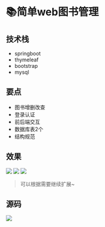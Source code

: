# 📚简单web图书管理

<MyGlobalComponent />

## 技术栈
- springboot
- thymeleaf
- bootstrap
- mysql

## 要点
- 图书增删改查
- 登录认证
- 前后端交互
- 数据库表2个
- 结构规范

## 效果
![](http://cdn.qiniu.liyansheng.top/img/20240609183501.png)
![](http://cdn.qiniu.liyansheng.top/img/20240609183531.png)
![](http://cdn.qiniu.liyansheng.top/img/20240609183617.png)

> 可以根据需要继续扩展~
## 源码
<gzh />

![](http://cdn.qiniu.liyansheng.top/img/20240609184553.png)